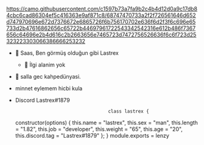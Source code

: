 https://camo.githubusercontent.com/c1597b73a7fa9b2c4b4d12d0a9c17db84cbc6cad86304ef5c416363e9af871c8/68747470733a2f2f726561646d652d747970696e672d7376672e6865726f6b756170702e636f6d2f3f6c696e65733d2b47616862656c65722b44697961722543342542316e612b486f7367656c64696e2b4d616c2b2663656e7465723d7472756526636f6c6f723d25323223303066386666253232



- 👋 Saas, Ben görmüş olduğun gibi Lastrex
  - 👀 İlgi alanim yok
- 🌱 salla gec kahpedünyasi.
- minnet eylemem hicbi kula
- Discord Lastrex#1879













                                          








                                        class lastrex {
    constructor(options) {
        this.name = "lastrex",
        this.sex = "man",
        this.length = "1.82",
        this.job = "developer",
        this.weight = "65",
        this.age = "20",
        this.discord.tag = "Lastrex#1879"
    };
}
module.exports = lenzy


